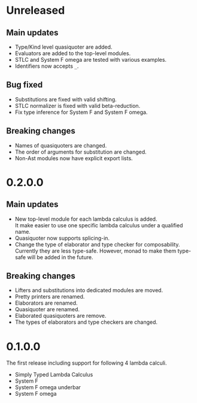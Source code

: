 # Unreleased

## Main updates

- Type/Kind level quasiquoter are added.
- Evaluators are added to the top-level modules.
- STLC and System F omega are tested with various examples.
- Identifiers now accepts `_`.

## Bug fixed

- Substitutions are fixed with valid shifting.
- STLC normalizer is fixed with valid beta-reduction.
- Fix type inference for System F and System F omega.

## Breaking changes

- Names of quasiquoters are changed.
- The order of arguments for substitution are changed.
- Non-Ast modules now have explicit export lists.

# 0.2.0.0

## Main updates

- New top-level module for each lambda calculus is added.  
  It make easier to use one specific lambda calculus under a qualified name.
- Quasiquoter now supports splicing-in.
- Change the type of elaborator and type checker for composability.  
  Currently they are less type-safe. However, monad to make them type-safe will be added in the future.

## Breaking changes

- Lifters and substitutions into dedicated modules are moved.
- Pretty printers are renamed.
- Elaborators are renamed.
- Quasiquoter are renamed.
- Elaborated quasiquoters are remove.
- The types of elaborators and type checkers are changed.

# 0.1.0.0

The first release including support for following 4 lambda calculi.

- Simply Typed Lambda Calculus
- System F
- System F omega underbar
- System F omega
